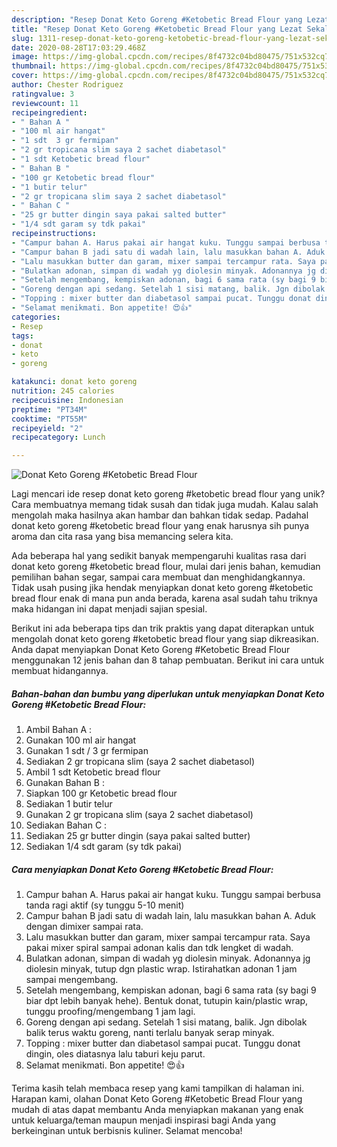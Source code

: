 ```yaml
---
description: "Resep Donat Keto Goreng #Ketobetic Bread Flour yang Lezat Sekali"
title: "Resep Donat Keto Goreng #Ketobetic Bread Flour yang Lezat Sekali"
slug: 1311-resep-donat-keto-goreng-ketobetic-bread-flour-yang-lezat-sekali
date: 2020-08-28T17:03:29.468Z
image: https://img-global.cpcdn.com/recipes/8f4732c04bd80475/751x532cq70/donat-keto-goreng-ketobetic-bread-flour-foto-resep-utama.jpg
thumbnail: https://img-global.cpcdn.com/recipes/8f4732c04bd80475/751x532cq70/donat-keto-goreng-ketobetic-bread-flour-foto-resep-utama.jpg
cover: https://img-global.cpcdn.com/recipes/8f4732c04bd80475/751x532cq70/donat-keto-goreng-ketobetic-bread-flour-foto-resep-utama.jpg
author: Chester Rodriguez
ratingvalue: 3
reviewcount: 11
recipeingredient:
- " Bahan A "
- "100 ml air hangat"
- "1 sdt  3 gr fermipan"
- "2 gr tropicana slim saya 2 sachet diabetasol"
- "1 sdt Ketobetic bread flour"
- " Bahan B "
- "100 gr Ketobetic bread flour"
- "1 butir telur"
- "2 gr tropicana slim saya 2 sachet diabetasol"
- " Bahan C "
- "25 gr butter dingin saya pakai salted butter"
- "1/4 sdt garam sy tdk pakai"
recipeinstructions:
- "Campur bahan A. Harus pakai air hangat kuku. Tunggu sampai berbusa tanda ragi aktif (sy tunggu 5-10 menit)"
- "Campur bahan B jadi satu di wadah lain, lalu masukkan bahan A. Aduk dengan dimixer sampai rata."
- "Lalu masukkan butter dan garam, mixer sampai tercampur rata. Saya pakai mixer spiral sampai adonan kalis dan tdk lengket di wadah."
- "Bulatkan adonan, simpan di wadah yg diolesin minyak. Adonannya jg diolesin minyak, tutup dgn plastic wrap. Istirahatkan adonan 1 jam sampai mengembang."
- "Setelah mengembang, kempiskan adonan, bagi 6 sama rata (sy bagi 9 biar dpt lebih banyak hehe). Bentuk donat, tutupin kain/plastic wrap, tunggu proofing/mengembang 1 jam lagi."
- "Goreng dengan api sedang. Setelah 1 sisi matang, balik. Jgn dibolak balik terus waktu goreng, nanti terlalu banyak serap minyak."
- "Topping : mixer butter dan diabetasol sampai pucat. Tunggu donat dingin, oles diatasnya lalu taburi keju parut."
- "Selamat menikmati. Bon appetite! 😍👍"
categories:
- Resep
tags:
- donat
- keto
- goreng

katakunci: donat keto goreng 
nutrition: 245 calories
recipecuisine: Indonesian
preptime: "PT34M"
cooktime: "PT55M"
recipeyield: "2"
recipecategory: Lunch

---
```



![Donat Keto Goreng #Ketobetic Bread Flour](https://img-global.cpcdn.com/recipes/8f4732c04bd80475/751x532cq70/donat-keto-goreng-ketobetic-bread-flour-foto-resep-utama.jpg)

Lagi mencari ide resep donat keto goreng #ketobetic bread flour yang unik? Cara membuatnya memang tidak susah dan tidak juga mudah. Kalau salah mengolah maka hasilnya akan hambar dan bahkan tidak sedap. Padahal donat keto goreng #ketobetic bread flour yang enak harusnya sih punya aroma dan cita rasa yang bisa memancing selera kita.

Ada beberapa hal yang sedikit banyak mempengaruhi kualitas rasa dari donat keto goreng #ketobetic bread flour, mulai dari jenis bahan, kemudian pemilihan bahan segar, sampai cara membuat dan menghidangkannya. Tidak usah pusing jika hendak menyiapkan donat keto goreng #ketobetic bread flour enak di mana pun anda berada, karena asal sudah tahu triknya maka hidangan ini dapat menjadi sajian spesial.




Berikut ini ada beberapa tips dan trik praktis yang dapat diterapkan untuk mengolah donat keto goreng #ketobetic bread flour yang siap dikreasikan. Anda dapat menyiapkan Donat Keto Goreng #Ketobetic Bread Flour menggunakan 12 jenis bahan dan 8 tahap pembuatan. Berikut ini cara untuk membuat hidangannya.

<!--inarticleads1-->

##### Bahan-bahan dan bumbu yang diperlukan untuk menyiapkan Donat Keto Goreng #Ketobetic Bread Flour:

1. Ambil  Bahan A :
1. Gunakan 100 ml air hangat
1. Gunakan 1 sdt / 3 gr fermipan
1. Sediakan 2 gr tropicana slim (saya 2 sachet diabetasol)
1. Ambil 1 sdt Ketobetic bread flour
1. Gunakan  Bahan B :
1. Siapkan 100 gr Ketobetic bread flour
1. Sediakan 1 butir telur
1. Gunakan 2 gr tropicana slim (saya 2 sachet diabetasol)
1. Sediakan  Bahan C :
1. Sediakan 25 gr butter dingin (saya pakai salted butter)
1. Sediakan 1/4 sdt garam (sy tdk pakai)




<!--inarticleads2-->

##### Cara menyiapkan Donat Keto Goreng #Ketobetic Bread Flour:

1. Campur bahan A. Harus pakai air hangat kuku. Tunggu sampai berbusa tanda ragi aktif (sy tunggu 5-10 menit)
1. Campur bahan B jadi satu di wadah lain, lalu masukkan bahan A. Aduk dengan dimixer sampai rata.
1. Lalu masukkan butter dan garam, mixer sampai tercampur rata. Saya pakai mixer spiral sampai adonan kalis dan tdk lengket di wadah.
1. Bulatkan adonan, simpan di wadah yg diolesin minyak. Adonannya jg diolesin minyak, tutup dgn plastic wrap. Istirahatkan adonan 1 jam sampai mengembang.
1. Setelah mengembang, kempiskan adonan, bagi 6 sama rata (sy bagi 9 biar dpt lebih banyak hehe). Bentuk donat, tutupin kain/plastic wrap, tunggu proofing/mengembang 1 jam lagi.
1. Goreng dengan api sedang. Setelah 1 sisi matang, balik. Jgn dibolak balik terus waktu goreng, nanti terlalu banyak serap minyak.
1. Topping : mixer butter dan diabetasol sampai pucat. Tunggu donat dingin, oles diatasnya lalu taburi keju parut.
1. Selamat menikmati. Bon appetite! 😍👍




Terima kasih telah membaca resep yang kami tampilkan di halaman ini. Harapan kami, olahan Donat Keto Goreng #Ketobetic Bread Flour yang mudah di atas dapat membantu Anda menyiapkan makanan yang enak untuk keluarga/teman maupun menjadi inspirasi bagi Anda yang berkeinginan untuk berbisnis kuliner. Selamat mencoba!
